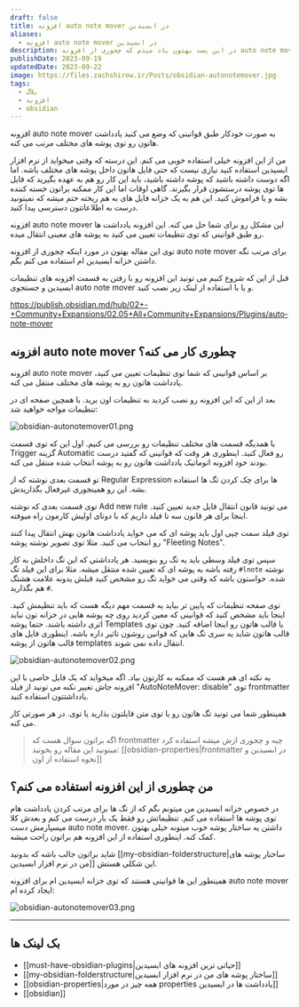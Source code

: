 ```yaml
---
draft: false
title: افزونه auto note mover در ابسیدین
aliases:
  - افزونه auto note mover در ابسیدین
description: در این پست بهتون یاد میدم که چجوری از افزونه auto note mover برای داشتن یک خزانه یادداشت های تمیز و مرتب استفاده کنید.
publishDate: 2023-09-19
updatedDate: 2023-09-22
image: https://files.zachshirow.ir/Posts/obsidian-autonotemover.jpg
tags:
  - بلاگ
  - افزونه
  - obsidian
---
```


افزونه auto note mover به صورت خودکار طبق قوانینی که وضع می کنید یادداشت هاتون رو توی پوشه های مختلف مرتب می کنه.

من از این افزونه خیلی استفاده خوبی می کنم. این درسته که وقتی میخواید از نرم افزار ابسیدین استفاده کنید نیازی نیست که حتی فایل هاتون داخل پوشه های مختلف باشه. اما اگه دوست داشته باشید که پوشه داشته باشید، باید این کار رو هم به عهده بگیرید که فایل ها توی پوشه درستشون قرار بگیرند. گاهی اوقات اما این کار ممکنه براتون خسته کننده بشه و یا فراموش کنید. این هم به یک خزانه فایل های به هم ریخته ختم میشه که نمیتونید درست به اطلاعاتتون دسترسی پیدا کنید.

افزونه auto note mover این مشکل رو برای شما حل می کنه. این افزونه یادداشت ها رو طبق قوانینی که توی تنظیمات تعیین می کنید به پوشه های معینی انتقال میده. 

توی این مقاله بهتون در مورد اینکه چجوری از افزونه auto note mover برای مرتب نگه داشتن خزانه ابسیدین ام استفاده می کنم بگم. 

قبل از این که شروع کنیم می تونید این افزونه رو با رفتن به قسمت افزونه های تنظیمات ابسیدین و جستجوی auto note mover و یا با استفاده از لینک زیر نصب کنید. 

https://publish.obsidian.md/hub/02+-+Community+Expansions/02.05+All+Community+Expansions/Plugins/auto-note-mover

## افزونه auto note mover چطوری کار می کنه؟ 

افزونه auto note mover بر اساس قوانینی که شما توی تنظیمات تعیین می کنید، یادداشت هاتون رو به پوشه های مختلف منتقل می کنه. 

بعد از این که این افزونه رو نصب کردید به تنظیمات اون برید. با همچین صفحه ای در تنظیمات مواجه خواهید شد: 

![obsidian-autonotemover01.png](https://files.zachshirow.ir/Posts/obsidian-autonotemover01.png)

با همدیگه قسمت های مختلف تنظیمات رو بررسی می کنیم. اول این که توی قسمت Trigger گزینه Automatic رو فعال کنید. اینطوری هر وقت که قوانینی که گفتید درست بودند خود افزونه اتوماتیک یادداشت هاتون رو به پوشه انتخاب شده منتقل می کنه. 

تو قسمت بعدی نوشته که از Regular Expression ها برای چک کردن تگ ها استفاده بشه. این رو همینجوری غیرفعال بگذاریدش. 

توی قسمت بعدی که نوشته Add new rule می تونید قانون انتقال فایل جدید تعیین کنید. اینجا برای هر قانون سه تا فیلد داریم که با دوتای اولیش کارمون راه میوفته. 

توی فیلد سمت چپی اول باید پوشه ای که می خواید یادداشت هاتون بهش انتقال پیدا کنند رو انتخاب می کنید. مثلا توی تصویر نوشته پوشه "Fleeting Notes". 

سپس توی فیلد وسطی باید یه تگ رو بنویسید. هر یادداشتی که این تگ داخلش به کار رفته باشه به پوشه ای که تعیین شده منتقل میشه. مثلا برای این فیلد تگ `#lnote` نوشته شده. حواستون باشه که وقتی می خواید تگ رو مشخص کنید قبلش یدونه علامت هشتگ `#` هم بگذارید.

توی صفحه تنظیمات که پایین تر بیاید یه قسمت مهم دیگه هست که باید تنظیمش کنید. اینجا باید مشخص کنید که قوانینی که معین کردید روی چه پوشه هایی در خزانه تون نباید اثری داشته باشند. حتما پوشه Templates یا قالب هاتون رو اینجا اضافه کنید. چون توی قالب هاتون شاید یه سری تگ هایی که قوانین روشون تاثیر داره باشه. اینطوری فایل های قالب هاتون از پوشه templates انتقال داده نمی شوند. 

![obsidian-autonotemover02.png](https://files.zachshirow.ir/Posts/obsidian-autonotemover02.png)

یه نکته ای هم هست که ممکنه به کارتون بیاد. اگه میخواید که یک فایل خاصی با این افزونه جاش تغییر نکنه می تونید از فیلد "AutoNoteMover: disable" توی frontmatter یادداشتتون استفاده کنید. 

همینطور شما می تونید تگ هاتون رو یا توی متن فایلتون بذارید یا توی. در هر صورتی کار می کنه. 

> اگه براتون سوال هست که frontmatter چیه و چجوری ازش میشه استفاده کرد میتونید این مقاله رو بخونید: [[obsidian-properties|frontmatter در ابسیدین و نحوه استفاده از اون]]

## من چطوری از این افزونه استفاده می کنم؟

در خصوص خزانه ابسیدین من میتونم بگم که از تگ ها برای مرتب کردن یادداشت هام توی پوشه ها استفاده می کنم. تنظیماتش رو فقط یک بار درست می کنم و بعدش کلا میسپارمش دست auto note mover. داشتن یه ساختار پوشه خوب میتونه خیلی بهتون کمک کنه. اینطوری استفاده از این افزونه هم براتون راحت میشه. 

شاید براتون جالب باشه که بدونید [[my-obsidian-folderstructure|ساختار پوشه های من در نرم افزار ابسیدین]] این شکلی هستش.

همینطور این ها قوانینی هستند که توی خزانه ابسیدین ام برای افزونه auto note mover ایجاد کرده ام: 

![obsidian-autonotemover03.png](https://files.zachshirow.ir/Posts/obsidian-autonotemover03.png)



---
## بک لینک ها
- [[must-have-obsidian-plugins|حیاتی ترین افزونه های ابسیدین]]
- [[my-obsidian-folderstructure|ساختار پوشه های من در نرم افزار ابسیدین]]
- [[obsidian-properties|همه چیز در مورد properties یادداشت ها در ابسیدین]]
- [[obsidian]]